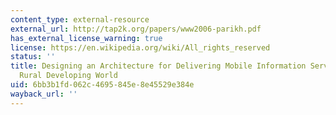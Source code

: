 ```yaml
---
content_type: external-resource
external_url: http://tap2k.org/papers/www2006-parikh.pdf
has_external_license_warning: true
license: https://en.wikipedia.org/wiki/All_rights_reserved
status: ''
title: Designing an Architecture for Delivering Mobile Information Services to the
  Rural Developing World
uid: 6bb3b1fd-062c-4695-845e-8e45529e384e
wayback_url: ''
---
```

